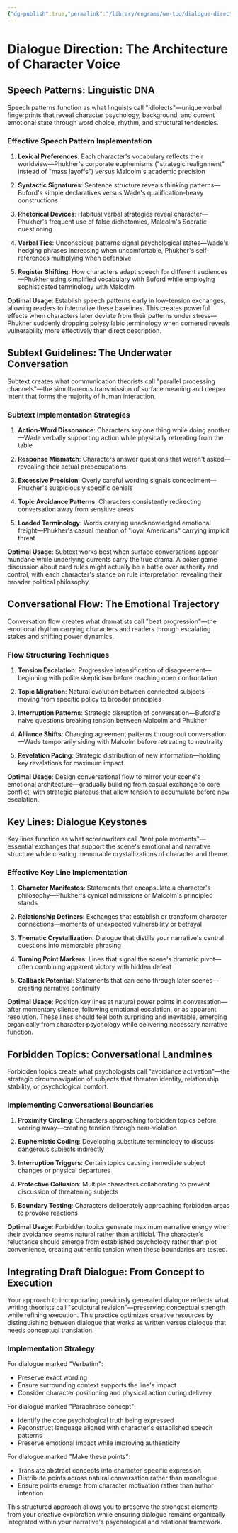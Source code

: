 ```yaml
---
{"dg-publish":true,"permalink":"/library/engrams/we-too/dialogue-direction-the-architecture-of-character-voice/","tags":["Effort/Prompts"]}
---
```


# Dialogue Direction: The Architecture of Character Voice

## Speech Patterns: Linguistic DNA

Speech patterns function as what linguists call "idiolects"—unique verbal fingerprints that reveal character psychology, background, and current emotional state through word choice, rhythm, and structural tendencies.

### Effective Speech Pattern Implementation

1. **Lexical Preferences**: Each character's vocabulary reflects their worldview—Phukher's corporate euphemisms ("strategic realignment" instead of "mass layoffs") versus Malcolm's academic precision
    
2. **Syntactic Signatures**: Sentence structure reveals thinking patterns—Buford's simple declaratives versus Wade's qualification-heavy constructions
    
3. **Rhetorical Devices**: Habitual verbal strategies reveal character—Phukher's frequent use of false dichotomies, Malcolm's Socratic questioning
    
4. **Verbal Tics**: Unconscious patterns signal psychological states—Wade's hedging phrases increasing when uncomfortable, Phukher's self-references multiplying when defensive
    
5. **Register Shifting**: How characters adapt speech for different audiences—Phukher using simplified vocabulary with Buford while employing sophisticated terminology with Malcolm

**Optimal Usage**: Establish speech patterns early in low-tension exchanges, allowing readers to internalize these baselines. This creates powerful effects when characters later deviate from their patterns under stress—Phukher suddenly dropping polysyllabic terminology when cornered reveals vulnerability more effectively than direct description.

## Subtext Guidelines: The Underwater Conversation

Subtext creates what communication theorists call "parallel processing channels"—the simultaneous transmission of surface meaning and deeper intent that forms the majority of human interaction.

### Subtext Implementation Strategies

1. **Action-Word Dissonance**: Characters say one thing while doing another—Wade verbally supporting action while physically retreating from the table
    
2. **Response Mismatch**: Characters answer questions that weren't asked—revealing their actual preoccupations
    
3. **Excessive Precision**: Overly careful wording signals concealment—Phukher's suspiciously specific denials
    
4. **Topic Avoidance Patterns**: Characters consistently redirecting conversation away from sensitive areas
    
5. **Loaded Terminology**: Words carrying unacknowledged emotional freight—Phukher's casual mention of "loyal Americans" carrying implicit threat

**Optimal Usage**: Subtext works best when surface conversations appear mundane while underlying currents carry the true drama. A poker game discussion about card rules might actually be a battle over authority and control, with each character's stance on rule interpretation revealing their broader political philosophy.

## Conversational Flow: The Emotional Trajectory

Conversation flow creates what dramatists call "beat progression"—the emotional rhythm carrying characters and readers through escalating stakes and shifting power dynamics.

### Flow Structuring Techniques

1. **Tension Escalation**: Progressive intensification of disagreement—beginning with polite skepticism before reaching open confrontation
    
2. **Topic Migration**: Natural evolution between connected subjects—moving from specific policy to broader principles
    
3. **Interruption Patterns**: Strategic disruption of conversation—Buford's naive questions breaking tension between Malcolm and Phukher
    
4. **Alliance Shifts**: Changing agreement patterns throughout conversation—Wade temporarily siding with Malcolm before retreating to neutrality
    
5. **Revelation Pacing**: Strategic distribution of new information—holding key revelations for maximum impact

**Optimal Usage**: Design conversational flow to mirror your scene's emotional architecture—gradually building from casual exchange to core conflict, with strategic plateaus that allow tension to accumulate before new escalation.

## Key Lines: Dialogue Keystones

Key lines function as what screenwriters call "tent pole moments"—essential exchanges that support the scene's emotional and narrative structure while creating memorable crystallizations of character and theme.

### Effective Key Line Implementation

1. **Character Manifestos**: Statements that encapsulate a character's philosophy—Phukher's cynical admissions or Malcolm's principled stands
    
2. **Relationship Definers**: Exchanges that establish or transform character connections—moments of unexpected vulnerability or betrayal
    
3. **Thematic Crystallization**: Dialogue that distills your narrative's central questions into memorable phrasing
    
4. **Turning Point Markers**: Lines that signal the scene's dramatic pivot—often combining apparent victory with hidden defeat
    
5. **Callback Potential**: Statements that can echo through later scenes—creating narrative continuity

**Optimal Usage**: Position key lines at natural power points in conversation—after momentary silence, following emotional escalation, or as apparent resolution. These lines should feel both surprising and inevitable, emerging organically from character psychology while delivering necessary narrative function.

## Forbidden Topics: Conversational Landmines

Forbidden topics create what psychologists call "avoidance activation"—the strategic circumnavigation of subjects that threaten identity, relationship stability, or psychological comfort.

### Implementing Conversational Boundaries

1. **Proximity Circling**: Characters approaching forbidden topics before veering away—creating tension through near-violation
    
2. **Euphemistic Coding**: Developing substitute terminology to discuss dangerous subjects indirectly
    
3. **Interruption Triggers**: Certain topics causing immediate subject changes or physical departures
    
4. **Protective Collusion**: Multiple characters collaborating to prevent discussion of threatening subjects
    
5. **Boundary Testing**: Characters deliberately approaching forbidden areas to provoke reactions

**Optimal Usage**: Forbidden topics generate maximum narrative energy when their avoidance seems natural rather than artificial. The character's reluctance should emerge from established psychology rather than plot convenience, creating authentic tension when these boundaries are tested.

## Integrating Draft Dialogue: From Concept to Execution

Your approach to incorporating previously generated dialogue reflects what writing theorists call "sculptural revision"—preserving conceptual strength while refining execution. This practice optimizes creative resources by distinguishing between dialogue that works as written versus dialogue that needs conceptual translation.

### Implementation Strategy

For dialogue marked "Verbatim":

- Preserve exact wording
- Ensure surrounding context supports the line's impact
- Consider character positioning and physical action during delivery

For dialogue marked "Paraphrase concept":

- Identify the core psychological truth being expressed
- Reconstruct language aligned with character's established speech patterns
- Preserve emotional impact while improving authenticity

For dialogue marked "Make these points":

- Translate abstract concepts into character-specific expression
- Distribute points across natural conversation rather than monologue
- Ensure points emerge from character motivation rather than author intention

This structured approach allows you to preserve the strongest elements from your creative exploration while ensuring dialogue remains organically integrated within your narrative's psychological and relational framework.
